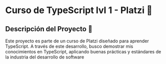 # Curso de TypeScript lvl 1 - Platzi :green_heart:

## Descripción del Proyecto :bookmark_tabs:

Este proyecto es parte de un curso de Platzi diseñado para aprender TypeScript. A través de este desarrollo, busco demostrar mis conocimientos en TypeScript, aplicando buenas prácticas y estándares de la industria del desarrollo de software
